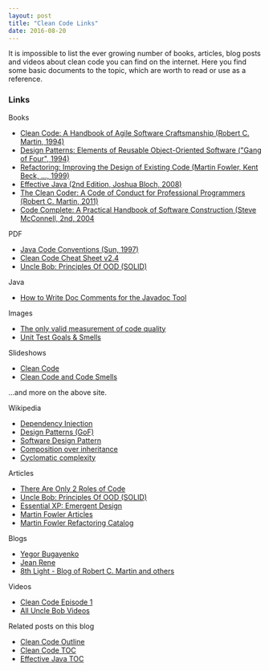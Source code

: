 ```yaml
---
layout: post
title: "Clean Code Links"
date: 2016-08-20
---
```


It is impossible to list the ever growing number of books, articles, blog posts and videos about clean code you can find on the internet. Here you find some basic documents to the topic, which are worth to read or use as a reference.

### Links

Books

* [Clean Code: A Handbook of Agile Software Craftsmanship (Robert C. Martin, 1994)](https://www.amazon.com/Clean-Code-Handbook-Software-Craftsmanship/dp/0132350882)
* [Design Patterns: Elements of Reusable Object-Oriented Software ("Gang of Four", 1994)](https://www.amazon.com/Design-Patterns-Elements-Reusable-Object-Oriented/dp/0201633612/)
* [Refactoring: Improving the Design of Existing Code (Martin Fowler, Kent Beck, ..., 1999)](https://www.amazon.com/Refactoring-Improving-Design-Existing-Code/dp/0201485672/)
* [Effective Java (2nd Edition, Joshua Bloch, 2008)](https://www.amazon.com/Effective-Java-2nd-Joshua-Bloch/dp/0321356683)
* [The Clean Coder: A Code of Conduct for Professional Programmers (Robert C. Martin, 2011)](https://www.amazon.com/Clean-Coder-Conduct-Professional-Programmers/dp/0137081073)
* [Code Complete: A Practical Handbook of Software Construction (Steve McConnell, 2nd, 2004](https://www.amazon.com/Code-Complete-Practical-Handbook-Construction/dp/0735619670)

PDF

* [Java Code Conventions (Sun, 1997)](http://www.oracle.com/technetwork/java/codeconventions-150003.pdf)
* [Clean Code Cheat Sheet v2.4](http://www.planetgeek.ch/wp-content/uploads/2014/11/Clean-Code-V2.4.pdf)
* [Uncle Bob: Principles Of OOD (SOLID)](http://butunclebob.com/ArticleS.UncleBob.PrinciplesOfOod)

Java

* [How to Write Doc Comments for the Javadoc Tool](http://www.oracle.com/technetwork/java/javase/documentation/index-137868.html)

Images

* [The only valid measurement of code quality](http://www.osnews.com/story/19266/WTFs_m)
* [Unit Test Goals & Smells](http://xunitpatterns.com/Goals-Smells.gif)

Slideshows

* [Clean Code](http://www.slideshare.net/arturoherrero/clean-code-8036914)
* [Clean Code and Code Smells](http://www.slideshare.net/mariosangiorgio/clean-code-and-code-smells)

...and more on the above site.

Wikipedia

* [Dependency Injection](https://en.wikipedia.org/wiki/Dependency_injection)
* [Design Patterns (GoF)](https://en.wikipedia.org/wiki/Design_Patterns)
* [Software Design Pattern](https://en.wikipedia.org/wiki/Software_design_pattern)
* [Composition over inheritance](https://en.wikipedia.org/wiki/Composition_over_inheritance)
* [Cyclomatic complexity](https://en.wikipedia.org/wiki/Cyclomatic_complexity)

Articles

* [There Are Only 2 Roles of Code](https://dzone.com/articles/there-are-only-2-roles-code)
* [Uncle Bob: Principles Of OOD (SOLID)](http://butunclebob.com/ArticleS.UncleBob.PrinciplesOfOod)
* [Essential XP: Emergent Design](http://ronjeffries.com/xprog/classics/expemergentdesign/)
* [Martin Fowler Articles](http://martinfowler.com/articles.html)
* [Martin Fowler Refactoring Catalog](http://refactoring.com/catalog/)

Blogs

* [Yegor Bugayenko](http://www.yegor256.com/)
* [Jean Rene](https://jeanrenesite.wordpress.com/)
* [8th Light - Blog of Robert C. Martin and others](https://8thlight.com/blog/uncle-bob/)

Videos

* [Clean Code Episode 1](https://cleancoders.com/episode/clean-code-episode-1/view)
* [All Uncle Bob Videos](https://www.youtube.com/playlist?list=PLcr1-V2ySv4Tf_xSLj2MbQZr78fUVQAua)

Related posts on this blog

* [Clean Code Outline](https://petozoltan.github.io/2016/08/19/clean-code-outline.html)
* [Clean Code TOC](https://petozoltan.github.io/2016/08/19/clean-code-toc.html)
* [Effective Java TOC](https://petozoltan.github.io/2016/08/19/effective-java-toc.html)
